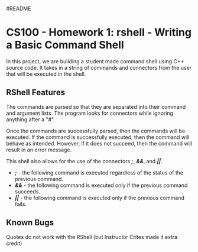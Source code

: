 #README
<h1>CS100 - Homework 1: rshell - Writing a Basic Command Shell</h1>
<p>In this project, we are building a student made command shell using C++ source code. It takes in a string of commands and connectors from the user that will be executed in the shell.</p> 

<h2>RShell Features</h2>
<p>The commands are parsed so that they are separated into their command and argument lists. The program looks for connectors while ignoring anything after a "#".</p>

<p>Once the commands are successfully parsed, then the commands will be executed. If the command is successfully executed, then the command will behave as intended. However, if it does not succeed, then the command will result in an error message.</p>

<p>This shell also allows for the use of the connectors <strong><em>;</em></strong>, <strong><em>&&</em></strong>, and <strong><em>||</em></strong>.</p> 
<ul>
    <li><strong><em>;</em></strong> - the following command is executed regardless of the status of the previous command.</li>
    <li><strong><em>&&</em></strong> - the following command is executed only if the previous command succeeds.</li>
    <li><strong><em>||</em></strong> - the following command is executed only if the previous command fails.</li>
</ul>

<h2>Known Bugs</h2>
Quotes do not work with the RShell (but Instructor Crites made it extra credit)
<ul>

</ul>
